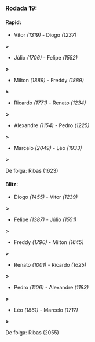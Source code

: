### Rodada 19:

#### Rapid:

* Vitor *(1319)*     -     Diogo *(1237)*

 **>** 
* Júlio *(1706)*     -     Felipe *(1552)*

 **>** 
* Milton *(1889)*     -     Freddy *(1889)*

 **>** 
* Ricardo *(1771)*     -     Renato *(1234)*

 **>** 
* Alexandre *(1154)*     -     Pedro *(1225)*

 **>** 
* Marcelo *(2049)*     -     Léo *(1933)*

 **>** 

De folga: Ribas (1623)

#### Blitz:

* Diogo *(1455)*     -     Vitor *(1239)*

 **>** 
* Felipe *(1387)*     -     Júlio *(1551)*

 **>** 
* Freddy *(1790)*     -     Milton *(1645)*

 **>** 
* Renato *(1001)*     -     Ricardo *(1625)*

 **>** 
* Pedro *(1106)*     -     Alexandre *(1183)*

 **>** 
* Léo *(1861)*     -     Marcelo *(1717)*

 **>** 

De folga: Ribas (2055)


